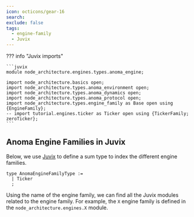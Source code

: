 ```yaml
---
icon: octicons/gear-16
search:
exclude: false
tags:
  - engine-family
  - Juvix
---
```



??? info "Juvix imports"

    ```juvix
    module node_architecture.engines.types.anoma_engine;

    import node_architecture.basics open;
    import node_architecture.types.anoma_environment open;
    import node_architecture.types.anoma_dynamics open;
    import node_architecture.types.anoma_protocol open;
    import node_architecture.types.engine_family as Base open using {EngineFamily};
    -- import tutorial.engines.ticker as Ticker open using {TickerFamily; zeroTicker};
    ```

## Anoma Engine Families in Juvix

Below, we use [Juvix](https://docs.juvix.org) to define a sum type to
index the different engine families.

```
type AnomaEngineFamilyType :=
  | Ticker
  ;
```

Using the name of the engine family, we can find all the Juvix modules related to the engine family.
For example, the `X` engine family is defined in the `node_architecture.engines.X` module.
